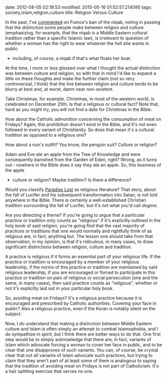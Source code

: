 date: 2012-08-05 02:18:53
modified: 2015-05-16 01:52:57.214090
tags: society,islam,religion,culture
title: Religion Versus Culture

In the past, I've [commented][1] on France's ban of the niqab, noting in
passing that the distinction some people make between religion and culture
(emphasizing, for example, that the niqab is a Middle Eastern cultural
tradition rather than a specific Islamic law), is irrelevant to question of
whether a woman has the right to wear whatever the hell she wants in public
- including, of course, a niqab if that's what floats her boat.

At the time, I more or less glossed over what I thought the actual
distinction was between culture and religion, so with that in mind I'd like
to expand a little on these thoughts and make the further claim (not so very
controversial, I think) that the line between religion and culture tends to
be blurry at best and, at worst, damn near non-existent.  

Take Christmas, for example.  Christmas, in most of the western world, is
celebrated on December 25th.  Is that a religious or cultural fact?  Note
that, hard as you might try, you will not find a date for Christmas in the
Bible.

How about the Catholic admonition concerning the consumption of meat on
Fridays?  Again, this prohibition doesn't exist in the Bible, and it's not
even followed in every variant of Christianity.  So does that mean it's a
cultural tradition as opposed to a religious one?

How about a nun's outfit?  You know, the penguin suit?  Culture or religion?

Adam and Eve ate an apple from the Tree of Knowledge and were consequently
banished from the Garden of Eden, right?  Wrong, as it turns out - nowhere
in the Bible does it say they ate an apple.  So, this business of the apple
- culture or religion?  Maybe tradition?  Is there a difference?

Would you classify [Paradise Lost][2] as religious literature?  That story,
about the fall of Lucifer and his subsequent transformation into Satan, is
not told anywhere in the Bible.  There is certainly a well-established
Christian tradition surrounding the fall of Lucifer, but it's not what you'd
call *dogma*.

Are you detecting a theme? If you're going to argue that a particular
practice or tradition only counts as "religious" if it's explicitly outlined
in the holy book of said religion, you're going find that the vast majority
of practices or traditions that one would normally and rightfully think of
as religious are, in fact, anything but.  The lesson one should take from
that observation, in my opinion, is that it's ridiculous, in many cases, to
draw significant distinctions between religion, culture and tradition.

A practice is religious if it forms an essential part of your religious
life.  If the practice or tradition is encouraged by a member of your
religious leadership, if the norms of this practice or tradition are
maintained by said religious leadership, if you are encouraged or forced to
participate in this practice or tradition on pain of religious or social
persecution (one and the same, in many cases), then said practice counts
as "religious", whether or not it's explicitly laid out in your particular
holy book.

So, avoiding meat on Fridays?  It's a religious practice because it is
encouraged and prescribed by Catholic authorities.  Covering your face in
public?  Also a religious practice, even if the Koran is notably silent on
the subject.

Now, I *do* understand that making a distinction between Middle Eastern
culture and Islam is often simply an attempt to combat Islamophobia, and I
do sympathize in spirit, but I think there are better ways to do that.  One
first step would be to simply acknowledge that there are, in fact, variants
of Islam which advocate forcing a woman to cover her face in public, and to
be clear that one disapproves of such variants.  You can, of course, be
crystal clear that not all variants of Islam advocate such practices, but
trying to claim that they aren't part of at least *some* of them is
analogous to saying that the tradition of avoiding meat on Fridays is not
part of Catholicism.  It's a hair splitting exercise that serves no one.

[1]: /2012/06/28/niqabs
[2]: http://en.wikipedia.org/wiki/Paradise_lost
